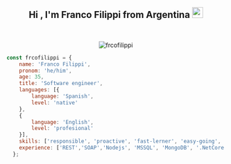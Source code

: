 <h2 align="center">Hi , I'm Franco Filippi from Argentina <img src="https://media.giphy.com/media/hvRJCLFzcasrR4ia7z/giphy.gif" width="25"></h2>
<br>
<p align="center"> <img src="https://komarev.com/ghpvc/?username=frcofilippi&label=Franco's%20Profile%20Views%20&color=dc143c&style=plastic" alt="frcofilippi" /> </p>


```javascript
const frcofilippi = {
    name: 'Franco Filippi',
    pronom: 'he/him',
    age: 35,
    title: 'Software engineer',
    languages: [{
        language: 'Spanish',
        level: 'native'
    },
    {
        language: 'English',
        level: 'profesional'
    }],
    skills: ['responsible', 'proactive', 'fast-lerner', 'easy-going', 'good-team-member'],
    experience: ['REST','SOAP','Nodejs', 'MSSQL', 'MongoDB', '.NetCore', 'DOCKER']
  };
```

